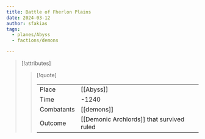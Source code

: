 ```yaml
---
title: Battle of Fherlon Plains
date: 2024-03-12
author: sfakias
tags:
  - planes/Abyss
  - factions/demons

---
```

> [!attributes]
> 
> > [!quote]
> >
> > | | |
> > | --- | --- |
> > | Place | [[Abyss]]|
> > | Time | -1240 |
> > | Combatants | [[demons]] |
> > | Outcome | [[Demonic Archlords]] that survived ruled |